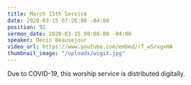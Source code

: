 ```yaml
---
title: March 15th Service
date: 2020-03-15 07:26:00 -04:00
position: 92
sermon_date: 2020-03-15 00:00:00 -04:00
speaker: Denis Beausejour
video_url: https://www.youtube.com/embed/rT_wSrvgxHA
thumbnail_image: "/uploads/wigit.jpg"
---
```


Due to COVID-19, this worship service is distributed digitally.
